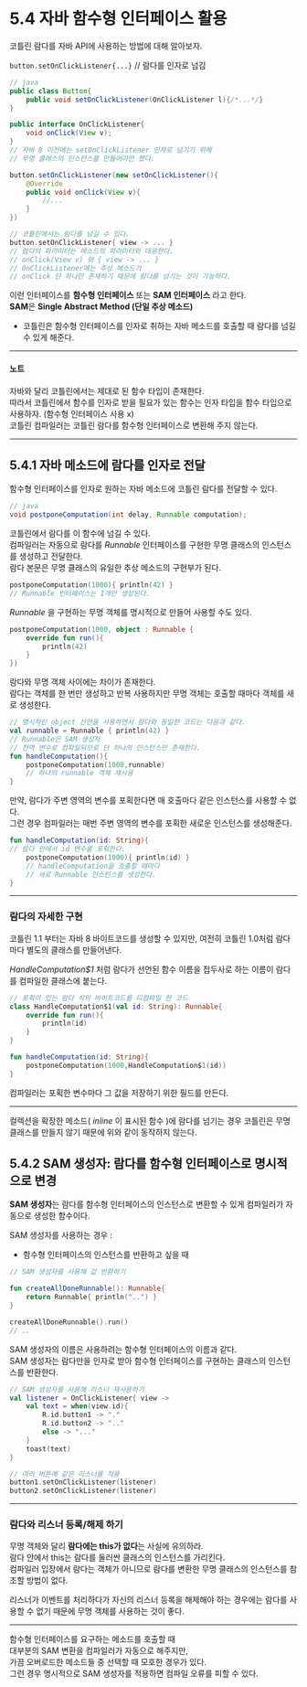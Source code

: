 # 5.4 자바 함수형 인터페이스 활용

코틀린 람다를 자바 API에 사용하는 방법에 대해 알아보자.

`button.setOnClickListener{...}` // 람다를 인자로 넘김

```java
// java
public class Button{
    public void setOnClickListener(OnClickListener l){/*...*/}
}

public interface OnClickListener{
    void onClick(View v);
}
// 자바 8 이전에는 setOnClickListener 인자로 넘기기 위해
// 무명 클래스의 인스턴스를 만들어야만 했다.

button.setOnClickListener(new setOnClickListener(){
    @Override
    public void onClick(View v){
        //...
    }
})

```

```kotlin
// 코틀린에서는 람다를 넘길 수 있다.
button.setOnClickListener{ view -> ... }
// 람다의 파라미터는 메소드의 파라미터와 대응한다.
// onClick(View v) 와 { view -> ... }
// OnClickListener에는 추상 메소드가 
// onClick 단 하나만 존재하기 때문에 람다를 넘기는 것이 가능하다. 
```

이런 인터페이스를 **함수형 인터페이스** 또는 **SAM 인터페이스** 라고 한다.  
**SAM**은 **Single Abstract Method (단일 추상 메소드)**

- 코틀린은 함수형 인터페이스를 인자로 취하는 자바 메소드를 호출할 때 람다를 넘길 수 있게 해준다.

-----
#### 노트
자바와 달리 코틀린에서는 제대로 된 함수 타입이 존재한다.   
따라서 코틀린에서 함수를 인자로 받을 필요가 있는 함수는 인자 타입을 함수 타입으로 사용하자. (함수형 인터페이스 사용 x)   
코틀린 컴파일러는 코틀린 람다를 함수형 인터페이스로 변환해 주지 않는다.  

------

## 5.4.1 자바 메소드에 람다를 인자로 전달

함수형 인터페이스를 인자로 원하는 자바 메소드에 코틀린 람다를 전달할 수 있다. 
```java
// java
void postponeComputation(int delay, Runnable computation);
```
코틀린에서 람다를 이 함수에 넘길 수 있다.   
컴파일러는 자동으로 람다를 _Runnable_ 인터페이스를 구현한 무명 클래스의 인스턴스를 생성하고 전달한다.   
람다 본문은 무명 클래스의 유일한 추상 메소드의 구현부가 된다.

```kotlin
postponeComputation(1000){ println(42) }
// Runnable 인터페이스는 1개만 생성된다.
```

_Runnable_ 을 구현하는 무명 객체를 명시적으로 만들어 사용할 수도 있다. 

```kotlin
postponeComputation(1000, object : Runnable {
    override fun run(){
        println(42)
    }
})
```

람다와 무명 객체 사이에는 차이가 존재한다.  
람다는 객체를 한 번만 생성하고 반복 사용하지만 무명 객체는 호출할 때마다 객체를 새로 생성한다. 

```kotlin
// 명시적인 object 선언을 사용하면서 람다와 동일한 코드는 다음과 같다.
val runnable = Runnable { println(42) }
// Runnable은 SAM 생성자
// 전역 변수로 컴파일되므로 단 하나의 인스턴스만 존재한다. 
fun handleComputation(){
    postponeComputation(1000,runnable)
    // 하나의 runnable 객체 재사용
}
```

만약, 람다가 주변 영역의 변수를 포획한다면 매 호출마다 같은 인스턴스를 사용할 수 없다.  
그런 경우 컴파일러는 매번 주변 영역의 변수를 포획한 새로운 인스턴스를 생성해준다. 

```kotlin
fun handleComputation(id: String){
// 람다 안에서 id 변수를 포획한다. 
    postponeComputation(1000){ println(id) }
    // handleComputation을 호출할 때마다
    // 새로 Runnable 인스턴스를 생성한다.
}
```

------
### 람다의 자세한 구현 
코틀린 1.1 부터는 자바 8 바이트코드를 생성할 수 있지만, 여전히 코틀린 1.0처럼 람다마다 별도의 클래스를 만들어낸다.  

_HandleComputation$1_ 처럼 람다가 선언된 함수 이름을 접두사로 하는 이름이 람다를 컴파일한 클래스에 붙는다. 

```kotlin
// 포획이 있는 람다 식의 바이트코드를 디컴파일 한 코드
class HandleComputation$1(val id: String): Runnable{
    override fun run(){
        println(id)
    }
}

fun handleComputation(id: String){
    postponeComputation(1000,HandleComputation$1(id))
}
```
컴파일러는 포획한 변수마다 그 값을 저장하기 위한 필드를 만든다.

------

컬렉션을 확장한 메소드( _inline_ 이 표시된 함수 )에 람다를 넘기는 경우 코틀린은 무명 클래스를 만들지 않기 때문에 위와 같이 동작하지 않는다. 

## 5.4.2 SAM 생성자: 람다를 함수형 인터페이스로 명시적으로 변경

**SAM 생성자**는 람다를 함수형 인터페이스의 인스턴스로 변환할 수 있게 컴파일러가 자동으로 생성한 함수이다.

SAM 생성자를 사용하는 경우 :
- 함수형 인터페이스의 인스턴스를 반환하고 싶을 때 

```kotlin
// SAM 생성자를 사용해 값 반환하기

fun createAllDoneRunnable(): Runnable{
    return Runnable{ println("..") }
}

createAllDoneRunnable().run()
// ..
```

SAM 생성자의 이름은 사용하려는 함수형 인터페이스의 이름과 같다.  
SAM 생성자는 람다만을 인자로 받아 함수형 인터페이스를 구현하는 클래스의 인스턴스를 반환한다.
 
```kotlin
// SAM 생성자를 사용해 리스너 재사용하기
val listener = OnClickListener{ view ->
    val text = when(view.id){
        R.id.button1 -> "."
        R.id.button2 -> ".."
        else -> "..."
    }
    toast(text)
}

// 여러 버튼에 같은 리스너를 적용
button1.setOnClickListener(listener)
button2.setOnClickListener(listener)

```

------
### 람다와 리스너 등록/해제 하기
무명 객체와 달리 **람다에는 this가 없다**는 사실에 유의하라.  
람다 안에서 this는 람다를 둘러싼 클래스의 인스턴스를 가리킨다.   
컴파일러 입장에서 람다는 객체가 아니므로 람다를 변환한 무명 클래스의 인스턴스를 참조할 방법이 없다.  

리스너가 이벤트를 처리하다가 자신의 리스너 등록을 해제해야 하는 경우에는 람다를 사용할 수 없기 때문에 무명 객체를 사용하는 것이 좋다. 

------

함수형 인터페이스를 요구하는 메소드를 호출할 때  
대부분의 SAM 변환을 컴파일러가 자동으로 해주지만,  
가끔 오버로드한 메소드들 중 선택할 때 모호한 경우가 있다.  
그런 경우 명시적으로 SAM 생성자를 적용하면 컴파일 오류를 피할 수 있다. 

